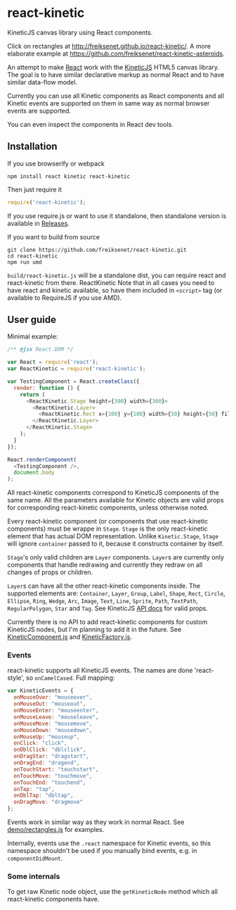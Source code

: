 react-kinetic
=============

KineticJS canvas library using React components.

Click on rectangles at http://freiksenet.github.io/react-kinetic/. A more
elaborate example at https://github.com/freiksenet/react-kinetic-asteroids.

An attempt to make [React](http://facebook.github.io/react/) work with the
[KineticJS](http://kineticjs.com/) HTML5 canvas library. The goal is to have
similar declarative markup as normal React and to have similar data-flow model.

Currently you can use all Kinetic components as React components and all Kinetic
events are supported on them in same way as normal browser events are supported.

You can even inspect the components in React dev tools.

Installation
------------

If you use browserify or webpack

```
npm install react kinetic react-kinetic
```

Then just require it

```js
require('react-kinetic');
```

If you use require.js or want to use it standalone, then standalone version is
available in [Releases](https://github.com/freiksenet/react-kinetic/releases).

If you want to build from source

```
git clone https://github.com/freiksenet/react-kinetic.git
cd react-kinetic
npm run umd
```

`build/react-kinetic.js` will be a standalone dist, you can require
react and react-kinetic from there.
ReactKinetic
Note that in all cases you need to have react and kinetic available, so have
them included in `<script>` tag (or available to RequireJS if you use AMD).

User guide
----------

Minimal example:

```js
/** @jsx React.DOM */

var React = require('react');
var ReactKinetic = require('react-kinetic');

var TestingComponent = React.createClass({
  render: function () {
    return (
      <ReactKinetic.Stage height={300} width={300}>
        <ReactKinetic.Layer>
          <ReactKinetic.Rect x={100} y={100} width={50} height={50} fill="black" />
        </ReactKinetic.Layer>
      </ReactKinetic.Stage>
    );
  }
});

React.renderComponent(
  <TestingComponent />,
  document.body
);
```

All react-kinetic components correspond to KineticJS components of the same
name. All the parameters available for Kinetic objects are valid props for
corresponding react-kinetic components, unless otherwise noted.

Every react-kinetic component (or components that use react-kinetic components)
must be wrappe in `Stage`. `Stage` is the only react-kinetic element that has
actual DOM representation. Unlike `Kinetic.Stage`, `Stage` will ignore
`container` passed to it, because it constructs container by itself.

`Stage`'s only valid children are `Layer` components. `Layer`s are currently
only components that handle redrawing and currently they redraw on all changes
of props or children.

`Layer`s can have all the other react-kinetic components inside. The supported
elements are: `Container`, `Layer`, `Group`, `Label`, `Shape`, `Rect`, `Circle`,
`Ellipse`, `Ring`, `Wedge`, `Arc`, `Image`, `Text`, `Line`, `Sprite`, `Path`,
`TextPath`, `RegularPolygon`, `Star` and `Tag`. See KineticJS
[API docs](http://kineticjs.com/docs/index.html) for valid props.

Currently there is no API to add react-kinetic components for custom KineticJS
nodes, but I'm planning to add it in the future. See
[KineticComponent.js](src/KineticComponent.js) and
[KineticFactory.js](src/KineticComponent.js).

### Events

react-kinetic supports all KineticJS events. The names are done 'react-style',
so `onCamelCased`. Full mapping:

```js
var KineticEvents = {
  onMouseOver: "mouseover",
  onMouseOut: "mouseout",
  onMouseEnter: "mouseenter",
  onMouseLeave: "mouseleave",
  onMouseMove: "mousemove",
  onMouseDown: "mousedown",
  onMouseUp: "mouseup",
  onClick: "click",
  onDblClick: "dblclick",
  onDragStar: "dragstart",
  onDragEnd: "dragend",
  onTouchStart: "touchstart",
  onTouchMove: "touchmove",
  onTouchEnd: "touchend",
  onTap: "tap",
  onDblTap: "dbltap",
  onDragMove: "dragmove"
};
```

Events work in similar way as they work in normal React. See
[demo/rectangles.js](demo/rectangles.js) for examples.

Internally, events use the `.react` namespace for Kinetic events,
so this namespace shouldn't be used if you manually bind events,
e.g. in `componentDidMount`.

### Some internals

To get raw Kinetic node object, use the `getKineticNode` method which all
react-kinetic components have.
